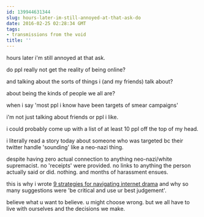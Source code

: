 ```yaml
---
id: 139944631344
slug: hours-later-im-still-annoyed-at-that-ask-do
date: 2016-02-25 02:28:34 GMT
tags:
- transmissions from the void
title: ''
---
```


hours later i'm still annoyed at that ask. 

do ppl really not get the reality of being online?

and talking about the sorts of things i (and my friends) talk about?

about being the kinds of people we all are?

when i say 'most ppl i know have been targets of smear campaigns'

i'm not just talking about friends or ppl i like.

i could probably come up with a list of at least 10 ppl off the top of my head.

i literally read a story today about someone who was targeted bc their twitter handle 'sounding' like a neo-nazi thing.

despite having zero actual connection to anything neo-nazi/white supremacist. no 'receipts' were provided. no links to anything the person actually said or did. nothing. and months of harassment ensues.

this is why i wrote [9 strategies for navigating internet drama](http://syx.pw/1Wu3sOO) and why so many suggestions were 'be critical and use ur best judgement'. 


believe what u want to believe. u might choose wrong. but we all have to live with ourselves and the decisions we make.